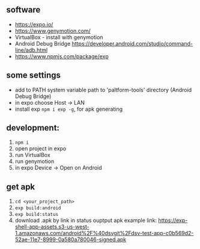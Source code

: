 ## software
- https://expo.io/
- https://www.genymotion.com/
- VirtualBox - install with genymotion
- Android Debug Bridge https://developer.android.com/studio/command-line/adb.html
- https://www.npmjs.com/package/exp

## some settings
- add to PATH system variable path to 'paltform-tools' directory (Android Debug Bridge)
- in expo choose Host -> LAN
- install exp `npm i exp -g`, for apk generating

## development:
1. `npm i`
1. open project in expo
1. run VirtualBox
1. run genymotion
1. in expo Device -> Open on Android

## get apk
1. `cd <your_project_path>`
1. `exp build:android`
1. `exp build:status`
1. download .apk by link in status ouptput
apk example link: https://exp-shell-app-assets.s3-us-west-1.amazonaws.com/android%2F%40dsvgit%2Fdsv-test-app-c0b569d2-52ae-11e7-8999-0a580a780046-signed.apk
